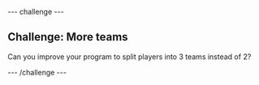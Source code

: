 --- challenge ---
## Challenge: More teams
Can you improve your program to split players into 3 teams instead of 2?



--- /challenge ---